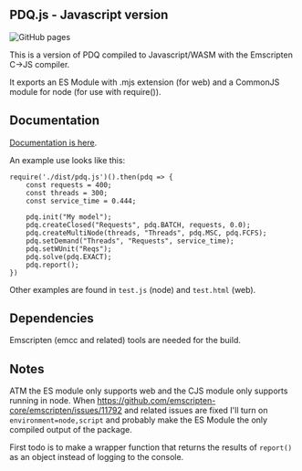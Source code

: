 PDQ.js - Javascript version
----
![GitHub pages](https://github.com/amedeedaboville/pdq-qnm-pkg/workflows/GitHub%20pages/badge.svg?branch=master)

This is a version of PDQ compiled to Javascript/WASM with the Emscripten C->JS compiler.

It exports an ES Module with .mjs extension (for web) and a CommonJS module for node (for use with require()).

Documentation
----
[Documentation is here](https://amedeedaboville.github.io/pdq-qnm-pkg/).

An example use looks like this:

```
require('./dist/pdq.js')().then(pdq => {
    const requests = 400;
    const threads = 300;
    const service_time = 0.444;

    pdq.init("My model");
    pdq.createClosed("Requests", pdq.BATCH, requests, 0.0);
    pdq.createMultiNode(threads, "Threads", pdq.MSC, pdq.FCFS);
    pdq.setDemand("Threads", "Requests", service_time);
    pdq.setWUnit("Reqs");
    pdq.solve(pdq.EXACT);
    pdq.report();
})
```

Other examples are found in `test.js` (node) and `test.html` (web).

Dependencies
----
Emscripten (emcc and related) tools are needed for the build.

Notes
----
ATM the ES module only supports web and the CJS module only supports running in node.
When https://github.com/emscripten-core/emscripten/issues/11792 and related issues are fixed
I'll turn on `environment=node,script` and probably make the ES Module the only compiled output of the package.

First todo is to make a wrapper function that returns the results of `report()` as an object instead
of logging to the console.
